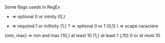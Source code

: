 Some flags useds in RegEx

*  => optional 0 or ininity {0,}
+  => required 1 or inifinity {1,}
?  => optional 0 or 1 {0,1}
\  => scape caractere


{min, max} => min and max
{10,} at least 10
{1,} at least 1
{,10} 0 or at most 10